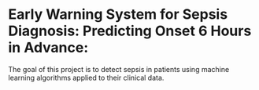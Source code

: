 # Early Warning System for Sepsis Diagnosis: Predicting Onset 6 Hours in Advance:
 The goal of this project is to detect sepsis in patients using machine learning algorithms applied to their clinical data.

